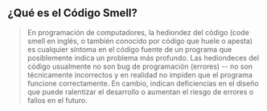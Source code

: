 ## ¿Qué es el Código Smell?
>En programación de computadores, la hediondez del código (code smell en inglés, o también conocido por código que huele o apesta) es cualquier síntoma en el código fuente de un programa que posiblemente indica un problema más profundo. Las hediondeces del código usualmente no son bug de programación (errores) -- no son técnicamente incorrectos y en realidad no impiden que el programa funcione correctamente. En cambio, indican deficiencias en el diseño que puede ralentizar el desarrollo o aumentan el riesgo de errores o fallos en el futuro.